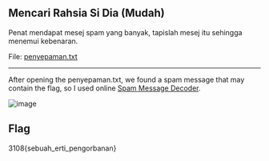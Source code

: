 ## Mencari Rahsia Si Dia (Mudah)

Penat mendapat mesej spam yang banyak, tapislah mesej itu sehingga menemui kebenaran.

File: 
[penyepaman.txt](https://ctf.bahterasiber.my/files/b9513e72de3a925375eb72f2e96423e4/penyepaman.txt?token=eyJ1c2VyX2lkIjo2NiwidGVhbV9pZCI6bnVsbCwiZmlsZV9pZCI6MzN9.ZO2T2A.7FVF0BLRYLmpeW2N-SvGyA2PXfo)

---

After opening the penyepaman.txt, we found a spam message that may contain the flag, so I used online [Spam Message Decoder](https://www.spammimic.com/decode.shtml).

![image](https://github.com/OP-dash/BahteraSiber2023/assets/101493507/358ff357-5720-4b68-a37e-757e619fd71b)

Flag
---
3108{sebuah_erti_pengorbanan}
